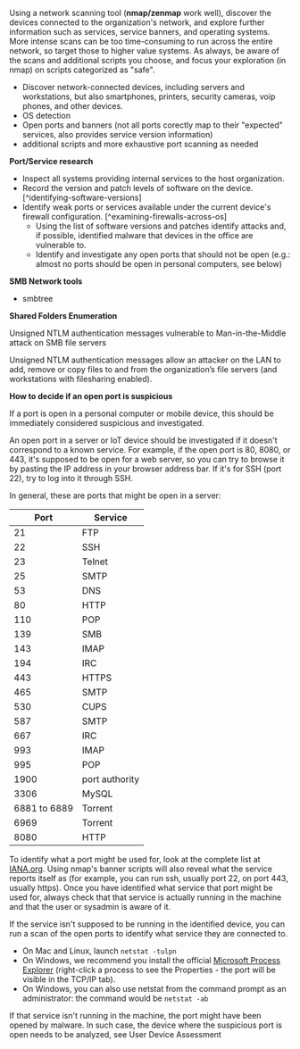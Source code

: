 Using a network scanning tool (**nmap/zenmap** work well), discover the devices connected to the organization's network, and explore further information such as services, service banners, and operating systems. More intense scans can be too time-consuming to run across the entire network, so target those to higher value systems. As always, be aware of the scans and additional scripts you choose, and focus your exploration (in nmap) on scripts categorized as "safe".

 * Discover network-connected devices, including servers and workstations, but also smartphones, printers, security cameras, voip phones, and other devices.
 * OS detection
 * Open ports and banners (not all ports corectly map to their "expected" services, also provides service version information)
 * additional scripts and more exhaustive port scanning as needed

**Port/Service research**

  * Inspect all systems providing internal services to the host organization.
  * Record the version and patch levels of software on the device. [^identifying-software-versions]
  * Identify weak ports or services available under the current device's firewall configuration. [^examining-firewalls-across-os]
    * Using the list of software versions and patches identify attacks and, if possible, identified malware that devices in the office are vulnerable to.
    * Identify and investigate any open ports that should not be open (e.g.: almost no ports should be open in personal computers, see below)

**SMB Network tools**
 
 * smbtree

**Shared Folders Enumeration**

Unsigned NTLM authentication messages vulnerable to Man-in-the-Middle attack on SMB file servers

Unsigned NTLM authentication messages allow an attacker on the LAN to add, remove or copy files to and from the organization’s file servers (and workstations with filesharing enabled).

**How to decide if an open port is suspicious**

If a port is open in a personal computer or mobile device, this should be immediately considered suspicious and investigated.

An open port in a server or IoT device should be investigated if it doesn't correspond to a known service. For example, if the open port is 80, 8080, or 443, it's supposed to be open for a web server, so you can try to browse it by pasting the IP address in your browser address bar. If it's for SSH (port 22), try to log into it through SSH.

In general, these are ports that might be open in a server:

| Port  | Service |
|-------|--------------|
|  21   |  FTP    |
|  22   |  SSH    |
|  23   |  Telnet |
|  25   |  SMTP   |
|  53   |  DNS    |
|  80   |  HTTP   |
|  110  |  POP    |
|  139  |  SMB    |
|  143  |  IMAP   |
|  194  |  IRC    |
|  443  |  HTTPS  |
|  465  |  SMTP   |
|  530  |  CUPS   |
|  587  |  SMTP   |
|  667  |  IRC    |
|  993  |  IMAP   |
|  995  |  POP    |
|  1900 |  port authority |
|  3306 |  MySQL  |
|  6881 to 6889 |  Torrent|
|  6969 |  Torrent |
|  8080 |  HTTP   |

To identify what a port might be used for, look at the complete list at [IANA.org](https://www.iana.org/assignments/service-names-port-numbers/service-names-port-numbers.xhtml). Using nmap's banner scripts will also reveal what the service reports itself as (for example, you can run ssh, usually port 22, on port 443, usually https). Once you have identified what service that port might be used for, always check that that service is actually running in the machine and that the user or sysadmin is aware of it.

If the service isn't supposed to be running in the identified device, you can run a scan of the open ports to identify what service they are connected to.

- On Mac and Linux, launch `netstat -tulpn`
- On Windows, we recommend you install the official [Microsoft Process Explorer](https://docs.microsoft.com/en-us/sysinternals/downloads/process-explorer) (right-click a process to see the Properties - the port will be visible in the TCP/IP tab).
- On Windows, you can also use netstat from the command prompt as an administrator: the command would be `netstat -ab`

If that service isn't running in the machine, the port might have been opened by malware. In such case, the device where the suspicious port is open needs to be analyzed, see User Device Assessment
